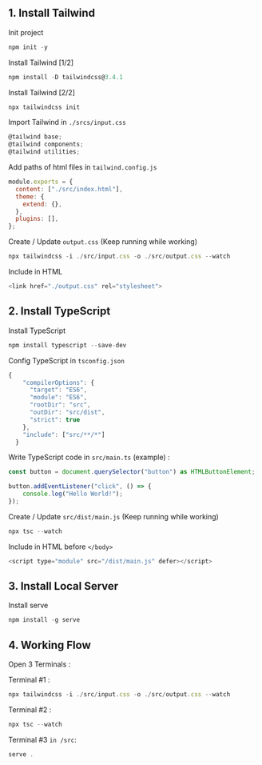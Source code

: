 ## 1. Install Tailwind

Init project
```javascript
npm init -y
```

Install Tailwind [1/2]
```javascript
npm install -D tailwindcss@3.4.1
```

Install Tailwind [2/2]
```javascript
npx tailwindcss init
```

Import Tailwind in `./srcs/input.css`
```javascript
@tailwind base;
@tailwind components;
@tailwind utilities;
```

Add paths of html files in `tailwind.config.js`
```javascript
module.exports = {
  content: ["./src/index.html"],
  theme: {
    extend: {},
  },
  plugins: [],
};
```

Create / Update `output.css` (Keep running while working)
```javascript
npx tailwindcss -i ./src/input.css -o ./src/output.css --watch
```

Include in HTML
```javascript
<link href="./output.css" rel="stylesheet">
```


## 2. Install TypeScript

Install TypeScript
```javascript
npm install typescript --save-dev
```

Config TypeScript in `tsconfig.json`
```javascript
{
	"compilerOptions": {
	  "target": "ES6",
	  "module": "ES6",
	  "rootDir": "src",
	  "outDir": "src/dist",
	  "strict": true
	},
	"include": ["src/**/*"]
  }
```

Write TypeScript code in `src/main.ts` (example) :
```javascript
const button = document.querySelector("button") as HTMLButtonElement;

button.addEventListener("click", () => {
    console.log("Hello World!");
});
```

Create / Update `src/dist/main.js` (Keep running while working)
```javascript
npx tsc --watch
```

Include in HTML before `</body>`
```javascript
<script type="module" src="/dist/main.js" defer></script>
```


## 3. Install Local Server

Install serve
```javascript
npm install -g serve
```


## 4. Working Flow

Open 3 Terminals :

Terminal #1 :
```javascript
npx tailwindcss -i ./src/input.css -o ./src/output.css --watch
```

Terminal #2 :
```javascript
npx tsc --watch
```

Terminal #3 `in /src`:
```javascript
serve .
```